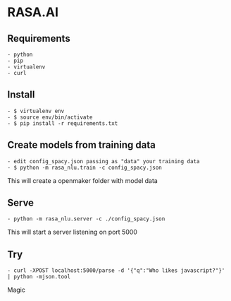 # RASA.AI

## Requirements

    - python
    - pip
    - virtualenv
    - curl

## Install

    - $ virtualenv env
    - $ source env/bin/activate
    - $ pip install -r requirements.txt

## Create models from training data

    - edit config_spacy.json passing as "data" your training data
    - $ python -m rasa_nlu.train -c config_spacy.json

This will create a openmaker folder with model data

## Serve

    - python -m rasa_nlu.server -c ./config_spacy.json

This will start a server listening on port 5000

## Try

    - curl -XPOST localhost:5000/parse -d '{"q":"Who likes javascript?"}' | python -mjson.tool

Magic
